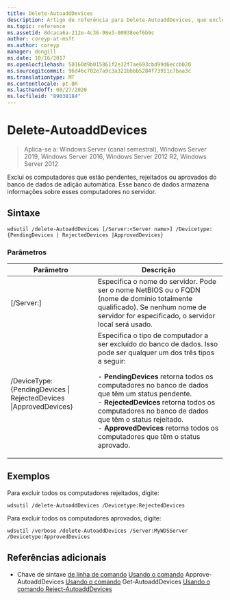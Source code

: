 ```yaml
---
title: Delete-AutoaddDevices
description: Artigo de referência para Delete-AutoaddDevices, que exclui os computadores que estão pendentes, rejeitados ou aprovados do banco de dados de adição automática.
ms.topic: reference
ms.assetid: 8dcaca6a-212e-4c36-98e3-00938eef6b9c
author: coreyp-at-msft
ms.author: coreyp
manager: dongill
ms.date: 10/16/2017
ms.openlocfilehash: 50160d9b015861f2e32f7ae693cbd99d6eccb020
ms.sourcegitcommit: 96d46c702e7a9c3a321bbbb5284f73911c7baa3c
ms.translationtype: MT
ms.contentlocale: pt-BR
ms.lasthandoff: 08/27/2020
ms.locfileid: "89038184"
---
```

# <a name="delete-autoadddevices"></a>Delete-AutoaddDevices

> Aplica-se a: Windows Server (canal semestral), Windows Server 2019, Windows Server 2016, Windows Server 2012 R2, Windows Server 2012

Exclui os computadores que estão pendentes, rejeitados ou aprovados do banco de dados de adição automática. Esse banco de dados armazena informações sobre esses computadores no servidor.

## <a name="syntax"></a>Sintaxe
```
wdsutil /delete-AutoaddDevices [/Server:<Server name>] /Devicetype:{PendingDevices | RejectedDevices |ApprovedDevices}
```
### <a name="parameters"></a>Parâmetros
|Parâmetro|Descrição|
|-------|--------|
|[/Server:<Server name>]|Especifica o nome do servidor. Pode ser o nome NetBIOS ou o FQDN (nome de domínio totalmente qualificado). Se nenhum nome de servidor for especificado, o servidor local será usado.|
|/DeviceType: {PendingDevices &#124; RejectedDevices &#124;ApprovedDevices}|Especifica o tipo de computador a ser excluído do banco de dados. Isso pode ser qualquer um dos três tipos a seguir:<p>-   **PendingDevices** retorna todos os computadores no banco de dados que têm um status pendente.<br />-   **RejectedDevices** retorna todos os computadores no banco de dados que têm o status rejeitado.<br />-   **ApprovedDevices** retorna todos os computadores que têm o status aprovado.|
## <a name="examples"></a>Exemplos
Para excluir todos os computadores rejeitados, digite:
```
wdsutil /delete-AutoaddDevices /Devicetype:RejectedDevices
```
Para excluir todos os computadores aprovados, digite:
```
wdsutil /verbose /delete-AutoaddDevices /Server:MyWDSServer /Devicetype:ApprovedDevices
```
## <a name="additional-references"></a>Referências adicionais
- Chave de sintaxe [de linha de comando](command-line-syntax-key.md) 
 [Usando o comando](using-the-approve-autoadddevices-command.md) 
 Approve-AutoaddDevices [Usando o comando](using-the-get-autoadddevices-command.md) 
 Get-AutoaddDevices [Usando o comando Reject-AutoaddDevices](using-the-reject-autoadddevices-command.md)
